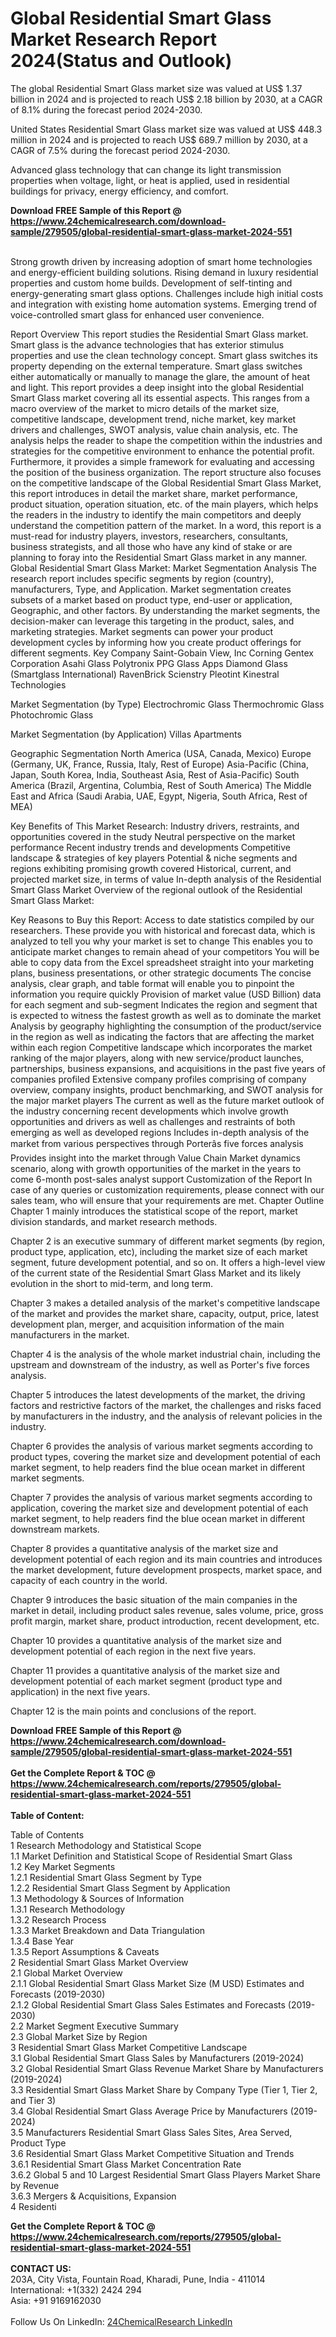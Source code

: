 <h1>Global Residential Smart Glass Market Research Report 2024(Status and Outlook)</h1><p>The global Residential Smart Glass market size was valued at US$ 1.37 billion in 2024 and is projected to reach US$ 2.18 billion by 2030, at a CAGR of 8.1% during the forecast period 2024-2030.</p><p>
United States Residential Smart Glass market size was valued at US$ 448.3 million in 2024 and is projected to reach US$ 689.7 million by 2030, at a CAGR of 7.5% during the forecast period 2024-2030.</p><p>
Advanced glass technology that can change its light transmission properties when voltage, light, or heat is applied, used in residential buildings for privacy, energy efficiency, and comfort.</p><div><b>Download FREE Sample of this Report @ 
            <a href="https://www.24chemicalresearch.com/download-sample/279505/global-residential-smart-glass-market-2024-551">
            https://www.24chemicalresearch.com/download-sample/279505/global-residential-smart-glass-market-2024-551</a></b></div><br><p>
Strong growth driven by increasing adoption of smart home technologies and energy-efficient building solutions. Rising demand in luxury residential properties and custom home builds. Development of self-tinting and energy-generating smart glass options. Challenges include high initial costs and integration with existing home automation systems. Emerging trend of voice-controlled smart glass for enhanced user convenience.</p><p>
Report Overview
 This report studies the Residential Smart Glass market. Smart glass is the advance technologies that has exterior stimulus properties and use the clean technology concept. Smart glass switches its property depending on the external temperature. Smart glass switches either automatically or manually to manage the glare, the amount of heat and light.
 This report provides a deep insight into the global Residential Smart Glass market covering all its essential aspects. This ranges from a macro overview of the market to micro details of the market size, competitive landscape, development trend, niche market, key market drivers and challenges, SWOT analysis, value chain analysis, etc.
 The analysis helps the reader to shape the competition within the industries and strategies for the competitive environment to enhance the potential profit. Furthermore, it provides a simple framework for evaluating and accessing the position of the business organization. The report structure also focuses on the competitive landscape of the Global Residential Smart Glass Market, this report introduces in detail the market share, market performance, product situation, operation situation, etc. of the main players, which helps the readers in the industry to identify the main competitors and deeply understand the competition pattern of the market.
 In a word, this report is a must-read for industry players, investors, researchers, consultants, business strategists, and all those who have any kind of stake or are planning to foray into the Residential Smart Glass market in any manner.
 Global Residential Smart Glass Market: Market Segmentation Analysis
 The research report includes specific segments by region (country), manufacturers, Type, and Application. Market segmentation creates subsets of a market based on product type, end-user or application, Geographic, and other factors. By understanding the market segments, the decision-maker can leverage this targeting in the product, sales, and marketing strategies. Market segments can power your product development cycles by informing how you create product offerings for different segments.
 Key Company
 Saint-Gobain
 View, Inc
 Corning
 Gentex Corporation
 Asahi Glass
 Polytronix
 PPG
 Glass Apps
 Diamond Glass (Smartglass International)
 RavenBrick
 Scienstry
 Pleotint
 Kinestral Technologies</p><p>
 Market Segmentation (by Type)
 Electrochromic Glass
 Thermochromic Glass
 Photochromic Glass</p><p>
 Market Segmentation (by Application)
 Villas
 Apartments</p><p>
 Geographic Segmentation
North America (USA, Canada, Mexico)
Europe (Germany, UK, France, Russia, Italy, Rest of Europe)
Asia-Pacific (China, Japan, South Korea, India, Southeast Asia, Rest of Asia-Pacific)
South America (Brazil, Argentina, Columbia, Rest of South America)
The Middle East and Africa (Saudi Arabia, UAE, Egypt, Nigeria, South Africa, Rest of MEA)</p><p>
 Key Benefits of This Market Research:
Industry drivers, restraints, and opportunities covered in the study
Neutral perspective on the market performance
Recent industry trends and developments
Competitive landscape &amp; strategies of key players
Potential &amp; niche segments and regions exhibiting promising growth covered
Historical, current, and projected market size, in terms of value
In-depth analysis of the Residential Smart Glass Market
Overview of the regional outlook of the Residential Smart Glass Market:</p><p>
 Key Reasons to Buy this Report:
Access to date statistics compiled by our researchers. These provide you with historical and forecast data, which is analyzed to tell you why your market is set to change
This enables you to anticipate market changes to remain ahead of your competitors
You will be able to copy data from the Excel spreadsheet straight into your marketing plans, business presentations, or other strategic documents
The concise analysis, clear graph, and table format will enable you to pinpoint the information you require quickly
Provision of market value (USD Billion) data for each segment and sub-segment
Indicates the region and segment that is expected to witness the fastest growth as well as to dominate the market
Analysis by geography highlighting the consumption of the product/service in the region as well as indicating the factors that are affecting the market within each region
Competitive landscape which incorporates the market ranking of the major players, along with new service/product launches, partnerships, business expansions, and acquisitions in the past five years of companies profiled
Extensive company profiles comprising of company overview, company insights, product benchmarking, and SWOT analysis for the major market players
The current as well as the future market outlook of the industry concerning recent developments which involve growth opportunities and drivers as well as challenges and restraints of both emerging as well as developed regions
Includes in-depth analysis of the market from various perspectives through Porterâs five forces analysis
Provides insight into the market through Value Chain
Market dynamics scenario, along with growth opportunities of the market in the years to come
6-month post-sales analyst support
 Customization of the Report
 In case of any queries or customization requirements, please connect with our sales team, who will ensure that your requirements are met.
 Chapter Outline
 Chapter 1 mainly introduces the statistical scope of the report, market division standards, and market research methods.</p><p>
 Chapter 2 is an executive summary of different market segments (by region, product type, application, etc), including the market size of each market segment, future development potential, and so on. It offers a high-level view of the current state of the Residential Smart Glass Market and its likely evolution in the short to mid-term, and long term.</p><p>
 Chapter 3 makes a detailed analysis of the market's competitive landscape of the market and provides the market share, capacity, output, price, latest development plan, merger, and acquisition information of the main manufacturers in the market.</p><p>
 Chapter 4 is the analysis of the whole market industrial chain, including the upstream and downstream of the industry, as well as Porter's five forces analysis.</p><p>
 Chapter 5 introduces the latest developments of the market, the driving factors and restrictive factors of the market, the challenges and risks faced by manufacturers in the industry, and the analysis of relevant policies in the industry.</p><p>
 Chapter 6 provides the analysis of various market segments according to product types, covering the market size and development potential of each market segment, to help readers find the blue ocean market in different market segments.</p><p>
 Chapter 7 provides the analysis of various market segments according to application, covering the market size and development potential of each market segment, to help readers find the blue ocean market in different downstream markets.</p><p>
 Chapter 8 provides a quantitative analysis of the market size and development potential of each region and its main countries and introduces the market development, future development prospects, market space, and capacity of each country in the world.</p><p>
 Chapter 9 introduces the basic situation of the main companies in the market in detail, including product sales revenue, sales volume, price, gross profit margin, market share, product introduction, recent development, etc.</p><p>
 Chapter 10 provides a quantitative analysis of the market size and development potential of each region in the next five years.</p><p>
 Chapter 11 provides a quantitative analysis of the market size and development potential of each market segment (product type and application) in the next five years.</p><p>
 Chapter 12 is the main points and conclusions of the report.</p><div><b>Download FREE Sample of this Report @ 
            <a href="https://www.24chemicalresearch.com/download-sample/279505/global-residential-smart-glass-market-2024-551">
            https://www.24chemicalresearch.com/download-sample/279505/global-residential-smart-glass-market-2024-551</a></b></div><br><div><b>Get the Complete Report & TOC @ 
            <a href="https://www.24chemicalresearch.com/reports/279505/global-residential-smart-glass-market-2024-551">
            https://www.24chemicalresearch.com/reports/279505/global-residential-smart-glass-market-2024-551</a></b></div><br>
            <b>Table of Content:</b><p>Table of Contents<br />
 1 Research Methodology and Statistical Scope<br />
 1.1 Market Definition and Statistical Scope of Residential Smart Glass<br />
 1.2 Key Market Segments<br />
 1.2.1 Residential Smart Glass Segment by Type<br />
 1.2.2 Residential Smart Glass Segment by Application<br />
 1.3 Methodology & Sources of Information<br />
 1.3.1 Research Methodology<br />
 1.3.2 Research Process<br />
 1.3.3 Market Breakdown and Data Triangulation<br />
 1.3.4 Base Year<br />
 1.3.5 Report Assumptions & Caveats<br />
 2 Residential Smart Glass Market Overview<br />
 2.1 Global Market Overview<br />
 2.1.1 Global Residential Smart Glass Market Size (M USD) Estimates and Forecasts (2019-2030)<br />
 2.1.2 Global Residential Smart Glass Sales Estimates and Forecasts (2019-2030)<br />
 2.2 Market Segment Executive Summary<br />
 2.3 Global Market Size by Region<br />
 3 Residential Smart Glass Market Competitive Landscape<br />
 3.1 Global Residential Smart Glass Sales by Manufacturers (2019-2024)<br />
 3.2 Global Residential Smart Glass Revenue Market Share by Manufacturers (2019-2024)<br />
 3.3 Residential Smart Glass Market Share by Company Type (Tier 1, Tier 2, and Tier 3)<br />
 3.4 Global Residential Smart Glass Average Price by Manufacturers (2019-2024)<br />
 3.5 Manufacturers Residential Smart Glass Sales Sites, Area Served, Product Type<br />
 3.6 Residential Smart Glass Market Competitive Situation and Trends<br />
 3.6.1 Residential Smart Glass Market Concentration Rate<br />
 3.6.2 Global 5 and 10 Largest Residential Smart Glass Players Market Share by Revenue<br />
 3.6.3 Mergers & Acquisitions, Expansion<br />
 4 Residenti</p><div><b>Get the Complete Report & TOC @ 
            <a href="https://www.24chemicalresearch.com/reports/279505/global-residential-smart-glass-market-2024-551">
            https://www.24chemicalresearch.com/reports/279505/global-residential-smart-glass-market-2024-551</a></b></div><br><b>CONTACT US:</b><br>
            203A, City Vista, Fountain Road, Kharadi, Pune, India - 411014<br>
            International: +1(332) 2424 294<br>
            Asia: +91 9169162030 <br><br>
            Follow Us On LinkedIn: <a href="https://www.linkedin.com/company/24chemicalresearch/">24ChemicalResearch LinkedIn</a>